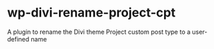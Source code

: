 # wp-divi-rename-project-cpt
A plugin to rename the Divi theme Project custom post type to a user-defined name
